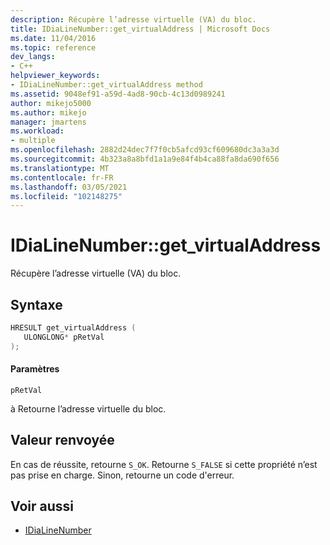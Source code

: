 ```yaml
---
description: Récupère l’adresse virtuelle (VA) du bloc.
title: IDiaLineNumber::get_virtualAddress | Microsoft Docs
ms.date: 11/04/2016
ms.topic: reference
dev_langs:
- C++
helpviewer_keywords:
- IDiaLineNumber::get_virtualAddress method
ms.assetid: 9048ef91-a59d-4ad8-90cb-4c13d0989241
author: mikejo5000
ms.author: mikejo
manager: jmartens
ms.workload:
- multiple
ms.openlocfilehash: 2882d24dec7f7f0cb5afcd93cf609680dc3a3a3d
ms.sourcegitcommit: 4b323a8a8bfd1a1a9e84f4b4ca88fa8da690f656
ms.translationtype: MT
ms.contentlocale: fr-FR
ms.lasthandoff: 03/05/2021
ms.locfileid: "102148275"
---
```

# <a name="idialinenumberget_virtualaddress"></a>IDiaLineNumber::get_virtualAddress
Récupère l’adresse virtuelle (VA) du bloc.

## <a name="syntax"></a>Syntaxe

```C++
HRESULT get_virtualAddress ( 
   ULONGLONG* pRetVal
);
```

#### <a name="parameters"></a>Paramètres
 `pRetVal`

à Retourne l’adresse virtuelle du bloc.

## <a name="return-value"></a>Valeur renvoyée
 En cas de réussite, retourne `S_OK`. Retourne `S_FALSE` si cette propriété n’est pas prise en charge. Sinon, retourne un code d'erreur.

## <a name="see-also"></a>Voir aussi
- [IDiaLineNumber](../../debugger/debug-interface-access/idialinenumber.md)
